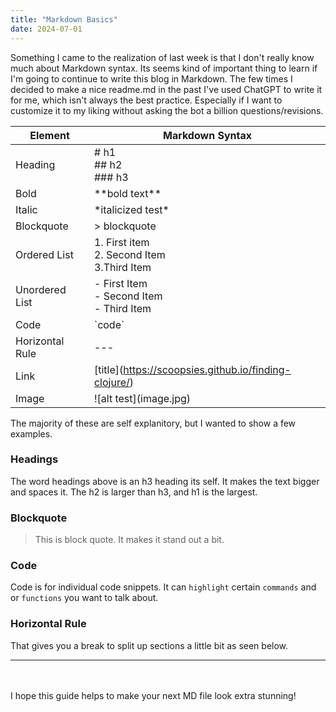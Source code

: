 ```yaml
---
title: "Markdown Basics"
date: 2024-07-01
---
```


Something I came to the realization of last week is that I don't really know much about Markdown syntax. Its seems kind
of important thing to learn if I'm going to continue to write this blog in Markdown. The few times I decided to make a 
nice readme.md in the past I've used ChatGPT to write it for me, which isn't always the best practice. Especially if I 
want to customize it to my liking without asking the bot a billion questions/revisions.

| Element        | Markdown Syntax                                         |
|----------------|---------------------------------------------------------|
| Heading        | # h1<br/>## h2<br/>### h3                               |  
| Bold           | \*\*bold text**                                         |  
| Italic         | \*italicized test*                                      |  
| Blockquote     | > blockquote                                            |  
| Ordered List   | 1. First item<br/>2. Second Item</br>3.Third Item       |  
| Unordered List | - First Item <br/> - Second Item <br/> - Third Item     |  
| Code           | \`code`                                                 |  
| Horizontal Rule | ---                                                     |
| Link           | \[title]\(https://scoopsies.github.io/finding-clojure/) | 
| Image          | \![alt test]\(image.jpg)                                | 

The majority of these are self explanitory, but I wanted to show a few examples.

### Headings

The word headings above is an h3 heading its self. It makes the text bigger and spaces it. The h2 is larger than h3, and
h1 is the largest.

### Blockquote

> This is block quote. It makes it stand out a bit.

### Code
Code is for individual code snippets. It can `highlight` certain `commands` and or `functions` you want to talk about.

### Horizontal Rule

That gives you a break to split up sections a little bit as seen below.

---
<br/>
<br/>
I hope this guide helps to make your next MD file look extra stunning!
